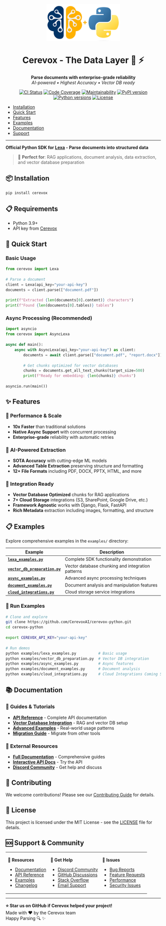 <p align="center">
  <a href="https://cerevox.ai/lexa">
    <img height="120" src="https://raw.githubusercontent.com/CerevoxAI/assets/refs/heads/main/cerevox-python.png" alt="Cerevox Logo">
  </a>
</p>

<h1 align="center">Cerevox - The Data Layer 🧠 ⚡</h1>

<p align="center">
  <strong>Parse documents with enterprise-grade reliability</strong><br>
  <i>AI-powered • Highest Accuracy • Vector DB ready</i>
</p>

<p align="center">
  <a href="https://github.com/cerevoxAI/cerevox-python/actions"><img src="https://img.shields.io/github/actions/workflow/status/CerevoxAI/cerevox-python/ci.yml" alt="CI Status"></a>
  <a href="https://codecov.io/gh/CerevoxAI/cerevox-python"><img src="https://codecov.io/gh/CerevoxAI/cerevox-python/branch/main/graph/badge.svg" alt="Code Coverage"></a>
  <a href="https://qlty.sh/gh/CerevoxAI/projects/cerevox-python"><img src="https://qlty.sh/badges/8be43bff-101e-4701-a522-84b27c9e0f9b/maintainability.svg" alt="Maintainability"></a>
  <a href="https://pypi.org/project/cerevox/"><img src="https://img.shields.io/pypi/v/cerevox?color=blue" alt="PyPI version"></a>
  <a href="https://pypi.org/project/cerevox/"><img src="https://img.shields.io/pypi/pyversions/cerevox" alt="Python versions"></a>
  <a href="https://github.com/cerevoxAI/cerevox-python/blob/main/LICENSE"><img src="https://img.shields.io/badge/License-MIT-blue.svg" alt="License"></a>
</p>

- <a href="#-installation">Installation</a>
- <a href="#-quick-start">Quick Start</a>  
- <a href="#-features">Features</a> 
- <a href="#-examples">Examples</a>
- <a href="#-documentation">Documentation</a>
- <a href="#-support--community">Support</a>
---

**Official Python SDK for [Lexa](https://cerevox.ai/lexa) - Parse documents into structured data**

> 🎯 **Perfect for**: RAG applications, document analysis, data extraction, and vector database preparation

## 📦 Installation

```bash
pip install cerevox
```

## 📋 Requirements

- Python 3.9+
- API key from [Cerevox](https://cerevox.ai/lexa)

## 🚀 Quick Start

### Basic Usage

```python
from cerevox import Lexa

# Parse a document
client = Lexa(api_key="your-api-key")
documents = client.parse(["document.pdf"])

print(f"Extracted {len(documents[0].content)} characters")
print(f"Found {len(documents[0].tables)} tables")
```

### Async Processing (Recommended)

```python
import asyncio
from cerevox import AsyncLexa

async def main():
    async with AsyncLexa(api_key="your-api-key") as client:
        documents = await client.parse(["document.pdf", "report.docx"])
        
        # Get chunks optimized for vector databases
        chunks = documents.get_all_text_chunks(target_size=500)
        print(f"Ready for embedding: {len(chunks)} chunks")

asyncio.run(main())
```

## ✨ Features

### 🚀 **Performance & Scale**
- **10x Faster** than traditional solutions
- **Native Async Support** with concurrent processing
- **Enterprise-grade** reliability with automatic retries

### 🧠 **AI-Powered Extraction**
- **SOTA Accuracy** with cutting-edge ML models
- **Advanced Table Extraction** preserving structure and formatting
- **12+ File Formats** including PDF, DOCX, PPTX, HTML, and more

### 🔗 **Integration Ready**
- **Vector Database Optimized** chunks for RAG applications
- **7+ Cloud Storage** integrations (S3, SharePoint, Google Drive, etc.)
- **Framework Agnostic** works with Django, Flask, FastAPI
- **Rich Metadata** extraction including images, formatting, and structure

## 📋 Examples

Explore comprehensive examples in the `examples/` directory:

| Example | Description |
|---------|-------------|
| **[`lexa_examples.py`](examples/lexa_examples.py)** | Complete SDK functionality demonstration |
| **[`vector_db_preparation.py`](examples/vector_db_preparation.py)** | Vector database chunking and integration patterns |
| **[`async_examples.py`](examples/async_examples.py)** | Advanced async processing techniques |
| **[`document_examples.py`](examples/document_examples.py)** | Document analysis and manipulation features |
| **[`cloud_integrations.py`](examples/cloud_integrations.py)** | Cloud storage service integrations |

### 🚀 Run Examples

```bash
# Clone and explore
git clone https://github.com/CerevoxAI/cerevox-python.git
cd cerevox-python

export CEREVOX_API_KEY="your-api-key"

# Run demos
python examples/lexa_examples.py          # Basic usage
python examples/vector_db_preparation.py  # Vector DB integration
python examples/async_examples.py         # Async features
python examples/document_examples.py      # Document analysis
python examples/cloud_integrations.py     # Cloud Integrations Coming Soon!
```



## 📚 Documentation

### 📖 **Guides & Tutorials**
- **[API Reference](docs/api-reference.md)** - Complete API documentation
- **[Vector Database Integration](docs/vector-database-integration.md)** - RAG and vector DB setup
- **[Advanced Examples](docs/advanced-examples.md)** - Real-world usage patterns
- **[Migration Guide](docs/migration-guide.md)** - Migrate from other tools

### 🔗 **External Resources**
- **[Full Documentation](https://docs.cerevox.ai)** - Comprehensive guides
- **[Interactive API Docs](https://data.cerevox.ai/docs)** - Try the API
- **[Discord Community](https://discord.gg/cerevox)** - Get help and discuss

## 🤝 Contributing

We welcome contributions! Please see our [Contributing Guide](CONTRIBUTING.md) for details.

## 📄 License

This project is licensed under the MIT License - see the [LICENSE](LICENSE) file for details.

## 🆘 Support & Community

<table>
<tr>
<td>

**📖 Resources**
- [Documentation](https://docs.cerevox.ai)
- [API Reference](docs/api-reference.md)
- [Examples](examples/)
- [Changelog](CHANGELOG.md)

</td>
<td>

**💬 Get Help**
- [Discord Community](https://discord.gg/cerevox)
- [GitHub Discussions](https://github.com/CerevoxAI/cerevox-python/discussions)
- [Stack Overflow](https://stackoverflow.com/questions/tagged/cerevox)
- [Email Support](mailto:support@cerevox.ai)

</td>
<td>

**🐛 Issues**
- [Bug Reports](https://github.com/CerevoxAI/cerevox-python/issues/new?template=bug_report.yml)
- [Feature Requests](https://github.com/CerevoxAI/cerevox-python/issues/new?template=feature_request.yml)
- [Performance](https://github.com/CerevoxAI/cerevox-python/issues/new?template=performance.yml)
- [Security Issues](mailto:security@cerevox.ai)

</td>
</tr>
</table>

---

<strong>⭐ Star us on GitHub if Cerevox helped your project!</strong><br>
Made with ❤️ by the Cerevox team<br>
Happy Parsing 🔍 ✨
